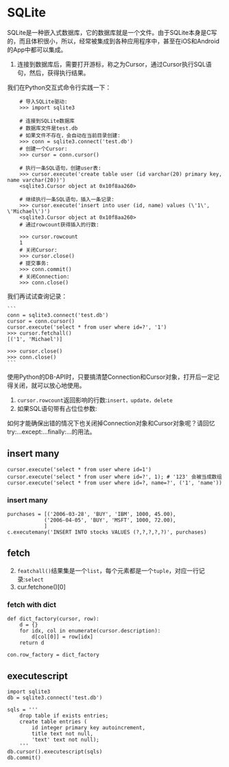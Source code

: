 # SQLite
SQLite是一种嵌入式数据库，它的数据库就是一个文件。由于SQLite本身是C写的，而且体积很小，所以，经常被集成到各种应用程序中，甚至在iOS和Android的App中都可以集成。

1. 连接到数据库后，需要打开游标，称之为Cursor，通过Cursor执行SQL语句，然后，获得执行结果。


我们在Python交互式命令行实践一下：
```
	# 导入SQLite驱动:
	>>> import sqlite3

	# 连接到SQLite数据库
	# 数据库文件是test.db
	# 如果文件不存在，会自动在当前目录创建:
	>>> conn = sqlite3.connect('test.db')
	# 创建一个Cursor:
	>>> cursor = conn.cursor()

	# 执行一条SQL语句，创建user表:
	>>> cursor.execute('create table user (id varchar(20) primary key, name varchar(20))')
	<sqlite3.Cursor object at 0x10f8aa260>

	# 继续执行一条SQL语句，插入一条记录:
	>>> cursor.execute('insert into user (id, name) values (\'1\', \'Michael\')')
	<sqlite3.Cursor object at 0x10f8aa260>
	# 通过rowcount获得插入的行数:

	>>> cursor.rowcount
	1
	# 关闭Cursor:
	>>> cursor.close()
	# 提交事务:
	>>> conn.commit()
	# 关闭Connection:
	>>> conn.close()
```

我们再试试查询记录：

    ```
    conn = sqlite3.connect('test.db')
    cursor = conn.cursor()
    cursor.execute('select * from user where id=?', '1')
    >>> cursor.fetchall()
    [('1', 'Michael')]

    >>> cursor.close()
    >>> conn.close()
    ```

使用Python的DB-API时，只要搞清楚Connection和Cursor对象，打开后一定记得关闭，就可以放心地使用。
1. `cursor.rowcount`返回影响的行数:`insert，update，delete`
3. 如果SQL语句带有占位位参数:


如何才能确保出错的情况下也关闭掉Connection对象和Cursor对象呢？请回忆try:...except:...finally:...的用法。

## insert many

	cursor.execute('select * from user where id=1')
	cursor.execute('select * from user where id=?', 1); # '123' 会被当成数组
	cursor.execute('select * from user where id=?, name=?', ('1', 'name'))

### insert many

    purchases = [('2006-03-28', 'BUY', 'IBM', 1000, 45.00),
                ('2006-04-05', 'BUY', 'MSFT', 1000, 72.00),
                ]
    c.executemany('INSERT INTO stocks VALUES (?,?,?,?,?)', purchases)


## fetch
2. `featchall()`结果集是一个`list`，每个元素都是一个`tuple`，对应一行记录:`select`
2. cur.fetchone()[0]

### fetch with dict

	def dict_factory(cursor, row):
		d = {}
		for idx, col in enumerate(cursor.description):
			d[col[0]] = row[idx]
		return d

	con.row_factory = dict_factory

## executescript

    import sqlite3
    db = sqlite3.connect('test.db')

    sqls = '''
        drop table if exists entries;
        create table entries (
            id integer primary key autoincrement,
            title text not null,
            'text' text not null);
        '''
    db.cursor().executescript(sqls)
    db.commit()